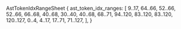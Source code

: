 AstTokenIdxRangeSheet {
    ast_token_idx_ranges: [
        9..17,
        64..66,
        52..66,
        52..66,
        66..68,
        40..68,
        30..40,
        40..68,
        68..71,
        94..120,
        83..120,
        83..120,
        120..127,
        0..4,
        4..17,
        17..71,
        71..127,
    ],
}